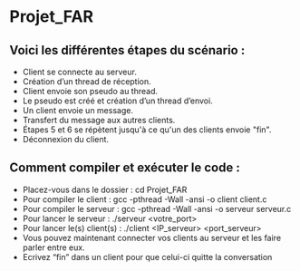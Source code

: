 # Projet_FAR

## Voici les différentes étapes du scénario :

 * Client se connecte au serveur.
 * Création d’un thread de réception.
 * Client envoie son pseudo au thread.
 * Le pseudo est créé et création d’un thread d’envoi.
 * Un client envoie un message.
 * Transfert du message aux autres clients.
 * Étapes 5 et 6 se répètent jusqu'à ce qu'un des clients envoie "fin".
 * Déconnexion du client.


## Comment compiler et exécuter le code :

  * Placez-vous dans le dossier : cd Projet_FAR
  * Pour compiler le client : gcc -pthread -Wall -ansi -o client client.c
  * Pour compiler le serveur : gcc -pthread -Wall -ansi -o serveur serveur.c
  * Pour lancer le serveur : ./serveur <votre_port>
  * Pour lancer le(s) client(s) : ./client <IP_serveur> <port_serveur>
  * Vous pouvez maintenant connecter vos clients au serveur et les faire parler entre eux.
  * Ecrivez “fin” dans un client pour que celui-ci quitte la conversation 
